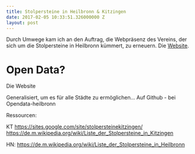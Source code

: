```yaml
---
title: Stolpersteine in Heilbronn & Kitzingen
date: 2017-02-05 10:33:51.326000000 Z
layout: post
---
```


Durch Umwege kam ich an den Auftrag, die Webpräsenz des Vereins, der sich um die Stolpersteine in Heilbronn kümmert, zu erneuern. Die [Website](http://stolpersteine-heilbronn).

# Open Data?
Die Website 


Generalisiert, um es für alle Städte zu ermöglichen... Auf Github - bei Opendata-heilbronn

Ressourcen:

KT
https://sites.google.com/site/stolpersteinekitzingen/
https://de.m.wikipedia.org/wiki/Liste_der_Stolpersteine_in_Kitzingen

HN:
https://de.m.wikipedia.org/wiki/Liste_der_Stolpersteine_in_Heilbronn
